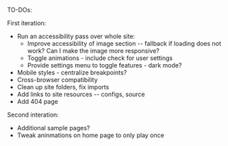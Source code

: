 TO-DOs:

First iteration:

- Run an accessibility pass over whole site:
  - Improve accessibility of image section -- fallback if loading does not work? Can I make the image more responsive?
  - Toggle animations - include check for user settings
  - Provide settings menu to toggle features - dark mode?
- Mobile styles - centralize breakpoints?
- Cross-browser compatibility
- Clean up site folders, fix imports
- Add links to site resources -- configs, source
- Add 404 page

Second interation:

- Additional sample pages?
- Tweak aninmations on home page to only play once
